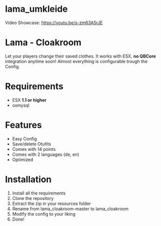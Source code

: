 # lama_umkleide
Video Showcase: https://youtu.be/s-zm63A5rJE

# Lama - Cloakroom
Let your players change their saved clothes. It works with ESX, **no QBCore** integration anytime soon! Almost everything is configurable trough the Config.

# Requirements
- ESX **1.1 or higher**
- oxmysql

# Features
- Easy Config
- Save/delete Otufits
- Comes with 14 points
- Comes with 2 languages (de, en)
- Optimized

# Installation
1. Install all the requirements
2. Clone the repository
3. Extract the zip in your resources folder
4. Rename from lama_cloakroom-master to lama_cloakroom
5. Modify the config to your liking
6. Done!
